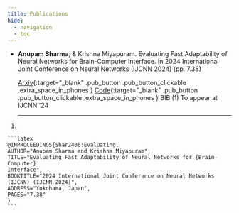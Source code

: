 ```yaml
---
title: Publications
hide:
  - navigation
  - toc
---
```


<div class="annotate" markdown>

* __Anupam Sharma__, & Krishna Miyapuram. Evaluating Fast Adaptability of Neural Networks for Brain-Computer Interface. In 2024 International Joint Conference on Neural Networks (ĲCNN 2024) (pp. 7.38)
    
    [Arxiv](https://arxiv.org/abs/2404.15350){:target="_blank" .pub_button .pub_button_clickable .extra_space_in_phones } [Code](https://github.com/anp-scp/fast_bci){:target="_blank" .pub_button .pub_button_clickable .extra_space_in_phones } <span class="pub_button extra_space_in_phones" markdown>BIB (1)</span> <span class="pub_button" markdown>To appear at IJCNN '24</span>
    
    ---

</div>

1.  
    
    ```latex
    @INPROCEEDINGS{Shar2406:Evaluating,
    AUTHOR="Anupam Sharma and Krishna Miyapuram",
    TITLE="Evaluating Fast Adaptability of Neural Networks for {Brain-Computer}
    Interface",
    BOOKTITLE="2024 International Joint Conference on Neural Networks (IJCNN) (IJCNN 2024)",
    ADDRESS="Yokohama, Japan",
    PAGES="7.38"
    }
    ```

    
